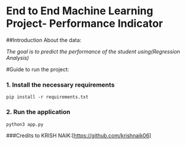 # End to End Machine Learning Project- Performance Indicator

##Introduction About the data:

*The goal is to predict the performance of the student using(Regression Analysis)*

#Guide to run the project:

### 1. Install the necessary requirements
  ```
  pip install -r requirements.txt
  ```
### 2. Run the application
``` 
python3 app.py
```

###Credits to KRISH NAIK:[https://github.com/krishnaik06]

